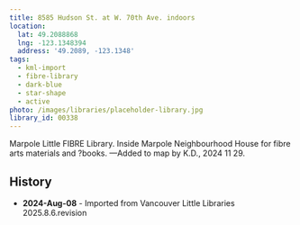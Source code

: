 ```yaml
---
title: 8585 Hudson St. at W. 70th Ave. indoors
location:
  lat: 49.2088868
  lng: -123.1348394
  address: '49.2089, -123.1348'
tags:
  - kml-import
  - fibre-library
  - dark-blue
  - star-shape
  - active
photo: /images/libraries/placeholder-library.jpg
library_id: 00338
---
```

Marpole Little FIBRE Library.
Inside Marpole Neighbourhood House for fibre arts materials and ?books.
—Added to map by K.D., 2024 11 29.

## History
- **2024-Aug-08** - Imported from Vancouver Little Libraries 2025.8.6.revision
